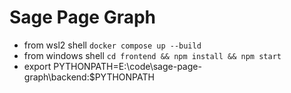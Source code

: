 # Sage Page Graph
- from wsl2 shell `docker compose up --build`
- from windows shell `cd frontend && npm install && npm start`
- export PYTHONPATH=E:\code\sage-page-graph\backend:$PYTHONPATH